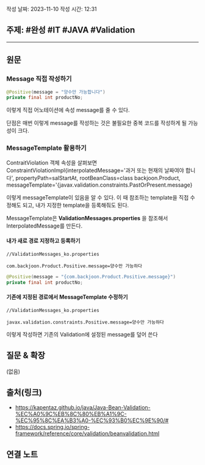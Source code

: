 작성 날짜: 2023-11-10
작성 시간: 12:31

## 주제: #완성  #IT #JAVA #Validation 

----
## 원문

### Message 직접 작성하기

```java
@Positive(message = "양수만 가능합니다")  
private final int productNo;
```


이렇게 직접 어노테이션에 속성 message를 줄 수 있다.

단점은 매번 이렇게 message를 작성하는 것은 불필요한 중복 코드를 작성하게 될 가능성이 크다.

### MessageTemplate 활용하기

ContraitViolation 객체 속성을 살펴보면
ConstraintViolationImpl{interpolatedMessage='과거 또는 현재의 날짜여야 합니다', propertyPath=salStartAt, rootBeanClass=class backjoon.Product, messageTemplate='{javax.validation.constraints.PastOrPresent.message}

이렇게 messageTemplate이 있음을 알 수 있다. 이 때 참조하는 template을 직접 수정해도 되고, 내가 지정한 template을 등록해줘도 된다.

MessageTemplate은 **ValidationMessages.properties** 을 참조해서 InterpolatedMessage를 만든다.

#### 내가 새로 경로 지정하고 등록하기

```properties
//ValidationMessages_ko.properties

com.backjoon.Product.Positive.message=양수만 가능하다
```


```java
@Positive(message = "{com.backjoon.Product.Positive.message}")  
private final int productNo;
```


#### 기존에 지정된 경로에서 MessageTemplate 수정하기

```properties
//ValidationMessages_ko.properties

javax.validation.constraints.Positive.message=양수만 가능하다
```

이렇게 작성하면 기존의 Validation에 설정된 message를 덮어 쓴다
## 질문 & 확장

(없음)

## 출처(링크)
- https://kapentaz.github.io/java/Java-Bean-Validation-%EC%A0%9C%EB%8C%80%EB%A1%9C-%EC%95%8C%EA%B3%A0-%EC%93%B0%EC%9E%90/#
- https://docs.spring.io/spring-framework/reference/core/validation/beanvalidation.html

## 연결 노트










